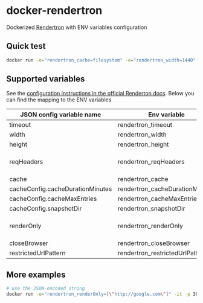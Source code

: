 # docker-rendertron
Dockerized [Rendertron](https://github.com/GoogleChrome/rendertron) with ENV variables configuration

## Quick test
```bash
docker run -e="rendertron_cache=filesystem" -e="rendertron_width=1440" -e="rendertron_cacheDurationMinutes=60" -it -p 3000:3000 z1bba/env-rendertron
```

## Supported variables
See the [configuration instructions in the official Renderton docs](https://github.com/GoogleChrome/rendertron#config). 
Below you can find the mapping to the ENV variables

| JSON config variable name        | Env variable                    | Type                |
|----------------------------------|---------------------------------|---------------------|
| timeout                          | rendertron_timeout              | number              |
| width                            | rendertron_width                | number              |
| height                           | rendertron_height               | number              |
| reqHeaders                       | rendertron_reqHeaders           | String-encoded JSON |
| cache                            | rendertron_cache                | boolean             |
| cacheConfig.cacheDurationMinutes | rendertron_cacheDurationMinutes | number              |
| cacheConfig.cacheMaxEntries      | rendertron_cacheMaxEntries      | number              |
| cacheConfig.snapshotDir          | rendertron_snapshotDir          | string              |
| renderOnly                       | rendertron_renderOnly           | String-encoded JSON |
| closeBrowser                     | rendertron_closeBrowser         | boolean             |
| restrictedUrlPattern             | rendertron_restrictedUrlPattern | string              |

## More examples
```bash
# use the JSON-encoded string
docker run -e="rendertron_renderOnly=[\"http://google.com\"]" -it -p 3000:3000 z1bba/env-rendertron
```

